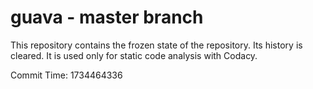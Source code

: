 # guava - master branch

This repository contains the frozen state of the repository.
Its history is cleared. It is used only for static code
analysis with Codacy.

Commit Time: 1734464336